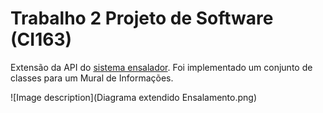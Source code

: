# Trabalho 2 Projeto de Software (CI163)
Extensão da API do [sistema ensalador](https://gitlab.c3sl.ufpr.br/ensalamento/ensalamento). Foi implementado um conjunto de classes para um Mural de Informações.

![Image description](Diagrama extendido Ensalamento.png)

